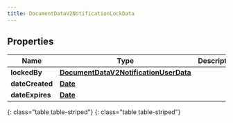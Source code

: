 ```yaml
---
title: DocumentDataV2NotificationLockData
---
```


## Properties

| Name | Type | Description | Notes |
| ------------ | ------------- | ------------- | ------------- |
| **lockedBy** | [**DocumentDataV2NotificationUserData**](DocumentDataV2NotificationUserData.html) |  |  [optional] |
| **dateCreated** | [**Date**](Date.html) |  |  [optional] |
| **dateExpires** | [**Date**](Date.html) |  |  [optional] |
{: class="table table-striped"}
{: class="table table-striped"}


